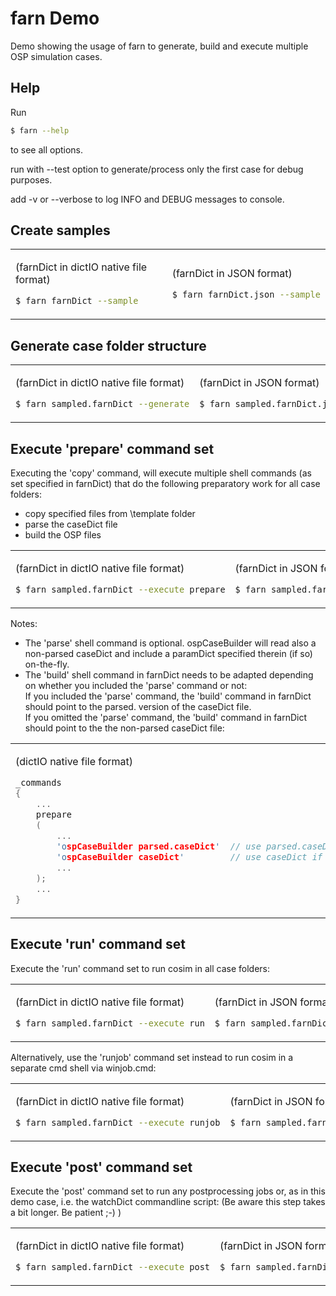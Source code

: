 #  farn Demo

Demo showing the usage of farn to generate, build and execute multiple OSP simulation cases.


## Help

Run

~~~sh
$ farn --help
~~~

to see all options.

run with --test option to generate/process only the first case for debug purposes.

add -v or --verbose to log INFO and DEBUG messages to console.


## Create samples

<table><tr><td>

(farnDict in dictIO native file format)
~~~sh
$ farn farnDict --sample
~~~

</td><td>

(farnDict in JSON format)
~~~sh
$ farn farnDict.json --sample
~~~

</td></tr></table>


## Generate case folder structure

<table><tr><td>

(farnDict in dictIO native file format)
~~~sh
$ farn sampled.farnDict --generate
~~~

</td><td>

(farnDict in JSON format)
~~~sh
$ farn sampled.farnDict.json --generate
~~~

</td></tr></table>


## Execute 'prepare' command set

Executing the 'copy' command, will execute multiple shell commands (as set specified in farnDict) that do the following preparatory work for all case folders:
* copy specified files from \template folder
* parse the caseDict file
* build the OSP files

<table><tr><td>

(farnDict in dictIO native file format)
~~~sh
$ farn sampled.farnDict --execute prepare
~~~

</td><td>

(farnDict in JSON format)
~~~sh
$ farn sampled.farnDict.json --execute prepare
~~~

</td></tr></table>


Notes:
* The 'parse' shell command is optional. ospCaseBuilder will read also a non-parsed caseDict and include a paramDict specified therein (if so) on-the-fly.
* The 'build' shell command in farnDict needs to be adapted depending on whether you included the 'parse' command or not: <br>
If you included the 'parse' command, the 'build' command in farnDict should point to the parsed. version of the caseDict file. <br>
If you omitted the 'parse' command, the 'build' command in farnDict should point to the the non-parsed caseDict file:


<table><tr><td>

(dictIO native file format)
~~~cpp
_commands
{
    ...
    prepare
    (
        ...
        'ospCaseBuilder parsed.caseDict'  // use parsed.caseDict if you explicitely executed the 'parse' step before
        'ospCaseBuilder caseDict'         // use caseDict if you omitted the explicit 'parse' step before
        ...
    );
    ...
}
~~~

</td><td>

(JSON format)
~~~json
"_commands":
{
    ...
    "prepare":
    [
        ...
        "ospCaseBuilder parsed.caseDict.json",
        "ospCaseBuilder caseDict.json"
        ...
    ],
    ...
{
~~~

</td></tr></table>


## Execute 'run' command set

Execute the 'run' command set to run cosim in all case folders:

<table><tr><td>

(farnDict in dictIO native file format)
~~~sh
$ farn sampled.farnDict --execute run
~~~

</td><td>

(farnDict in JSON format)
~~~sh
$ farn sampled.farnDict.json --execute run
~~~

</td></tr></table>

Alternatively, use the 'runjob' command set instead to run cosim in a separate cmd shell via winjob.cmd:

<table><tr><td>

(farnDict in dictIO native file format)
~~~sh
$ farn sampled.farnDict --execute runjob
~~~

</td><td>

(farnDict in JSON format)
~~~sh
$ farn sampled.farnDict.json --execute runjob
~~~

</td></tr></table>


## Execute 'post' command set

Execute the 'post' command set to run any postprocessing jobs or, as in this demo case, i.e. the watchDict commandline script:
(Be aware this step takes a bit longer.  Be patient ;-) )

<table><tr><td>

(farnDict in dictIO native file format)
~~~sh
$ farn sampled.farnDict --execute post
~~~

</td><td>

(farnDict in JSON format)
~~~sh
$ farn sampled.farnDict.json --execute post
~~~

</td></tr></table>

